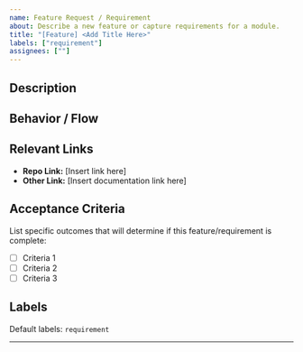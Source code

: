 ```yaml
---
name: Feature Request / Requirement
about: Describe a new feature or capture requirements for a module.
title: "[Feature] <Add Title Here>"
labels: ["requirement"]
assignees: [""]
---
```


## Description

## Behavior / Flow



## Relevant Links
- **Repo Link:** [Insert link here]
- **Other Link:** [Insert documentation link here]

## Acceptance Criteria
List specific outcomes that will determine if this feature/requirement is complete:
- [ ] Criteria 1
- [ ] Criteria 2
- [ ] Criteria 3

## Labels
Default labels: `requirement`

---
